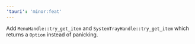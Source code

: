 ```yaml
---
'tauri': 'minor:feat'
---
```


Add `MenuHandle::try_get_item` and `SystemTrayHandle::try_get_item` which returns a `Option` instead of panicking.

